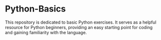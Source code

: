 # Python-Basics
This repository is dedicated to basic Python exercises. It serves as a helpful resource for Python beginners, providing an easy starting point for coding and gaining familiarity with the language.
